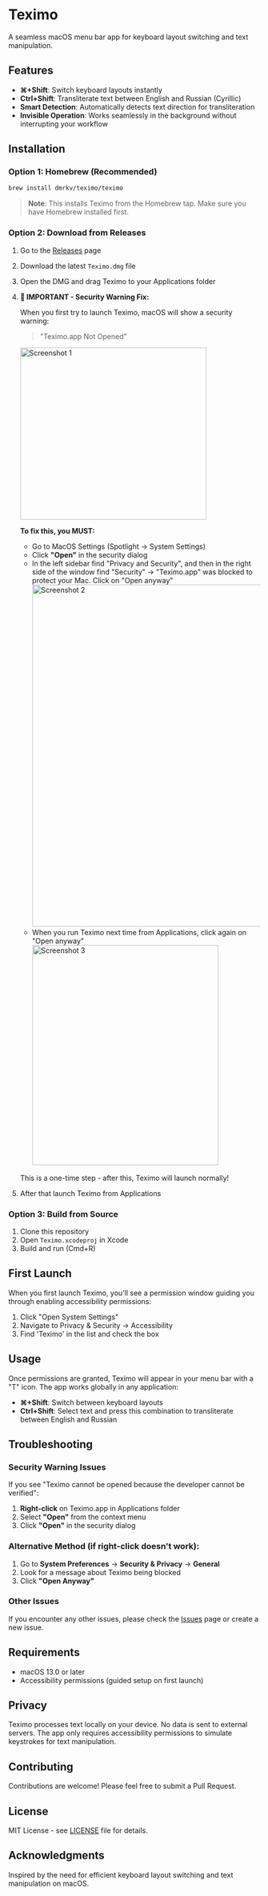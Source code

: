 # Teximo

A seamless macOS menu bar app for keyboard layout switching and text manipulation.

## Features

- **⌘+Shift**: Switch keyboard layouts instantly
- **Ctrl+Shift**: Transliterate text between English and Russian (Cyrillic)
- **Smart Detection**: Automatically detects text direction for transliteration
- **Invisible Operation**: Works seamlessly in the background without interrupting your workflow

## Installation

### Option 1: Homebrew (Recommended)
```bash
brew install dmrkv/teximo/teximo
```

> **Note**: This installs Teximo from the Homebrew tap. Make sure you have Homebrew installed first.

### Option 2: Download from Releases
1. Go to the [Releases](https://github.com/dmrkv/teximo/releases) page
2. Download the latest `Teximo.dmg` file
3. Open the DMG and drag Teximo to your Applications folder
4. **🚨 IMPORTANT - Security Warning Fix:**
   
   When you first try to launch Teximo, macOS will show a security warning:
   > "Teximo.app Not Opened"
   <img width="372" height="344" alt="Screenshot 1" src="https://github.com/user-attachments/assets/6f606280-6f83-4cc0-a141-e013cacbaf69" />

   
   **To fix this, you MUST:**
   - Go to MacOS Settings (Spotlight → System Settings)
   - Click **"Open"** in the security dialog
   - In the left sidebar find "Privacy and Security", and then in the right side of the window find "Security" → "Teximo.app" was blocked to protect your Mac. Click on "Open anyway"
     <img width="827" height="684" alt="Screenshot 2" src="https://github.com/user-attachments/assets/ec415ae2-20f7-4f4f-b71b-aa23f886f4a4" />
   - When you run Teximo next time from Applications, click again on "Open anyway"
     <img width="372" height="440" alt="Screenshot 3" src="https://github.com/user-attachments/assets/6d9de770-a6fd-4a98-a174-9f48d4887a10" />

   This is a one-time step - after this, Teximo will launch normally!
6. After that launch Teximo from Applications

### Option 3: Build from Source
1. Clone this repository
2. Open `Teximo.xcodeproj` in Xcode
3. Build and run (Cmd+R)

## First Launch

When you first launch Teximo, you'll see a permission window guiding you through enabling accessibility permissions:

1. Click "Open System Settings"
2. Navigate to Privacy & Security → Accessibility
4. Find 'Teximo' in the list and check the box

## Usage

Once permissions are granted, Teximo will appear in your menu bar with a "T" icon. The app works globally in any application:

- **⌘+Shift**: Switch between keyboard layouts
- **Ctrl+Shift**: Select text and press this combination to transliterate between English and Russian

## Troubleshooting

### Security Warning Issues
If you see "Teximo cannot be opened because the developer cannot be verified":
1. **Right-click** on Teximo.app in Applications folder
2. Select **"Open"** from the context menu
3. Click **"Open"** in the security dialog

### Alternative Method (if right-click doesn't work):
1. Go to **System Preferences** → **Security & Privacy** → **General**
2. Look for a message about Teximo being blocked
3. Click **"Open Anyway"**

### Other Issues
If you encounter any other issues, please check the [Issues](https://github.com/dmrkv/teximo/issues) page or create a new issue.

## Requirements

- macOS 13.0 or later
- Accessibility permissions (guided setup on first launch)

## Privacy

Teximo processes text locally on your device. No data is sent to external servers. The app only requires accessibility permissions to simulate keystrokes for text manipulation.

## Contributing

Contributions are welcome! Please feel free to submit a Pull Request.

## License

MIT License - see [LICENSE](LICENSE) file for details.

## Acknowledgments

Inspired by the need for efficient keyboard layout switching and text manipulation on macOS.

<!-- Updated Fri Sep 26 18:52:10 CEST 2025 -->
